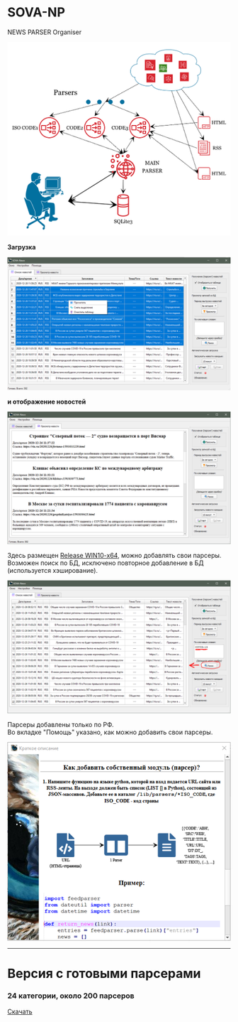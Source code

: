 # SOVA-NP
 NEWS PARSER Organiser

![](https://github.com/uav-profile/SOVA-NP/blob/main/src/scheme_s.png)

<b>Загрузка
 
![](https://github.com/uav-profile/SOVA-NP/blob/main/src/screen1.png)

и отображение новостей</b>

![](https://github.com/uav-profile/SOVA-NP/blob/main/src/screen2.PNG)


Здесь размещен <a href="https://github.com/uav-profile/SOVA-NP/releases/download/v1.0.0/SOVA.News.Setup.exe">Release WIN10-x64</a>, можно добавлять свои парсеры. Возможен поиск по БД, исключено повторное добавление в БД (используется хэширование). 

![](https://github.com/uav-profile/SOVA-NP/blob/main/src/screen3.PNG)

Парсеры добавлены только по РФ.<br>Во вкладке "Помощь" указано, как можно добавить свои парсеры.

<p align="center">

![](https://github.com/uav-profile/SOVA-NP/blob/main/src/screen4.PNG)

<hr>

# Версия с готовыми парсерами
### 24 категории, около 200 парсеров

<a href="https://github.com/uav-profile/SOVA-NP/releases/download/v1.1.0/SOVA.News.Setup.exe"> Скачать </a>
